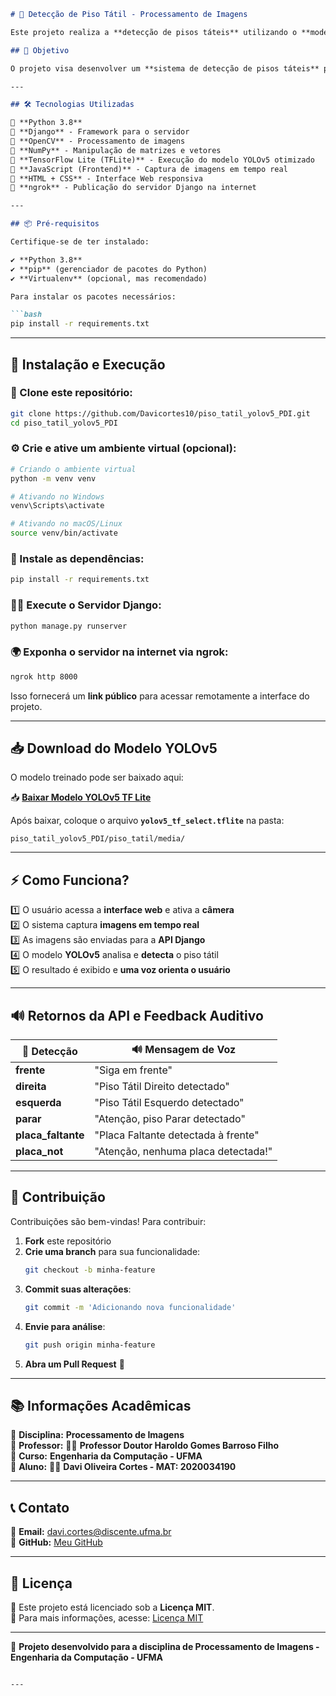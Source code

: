 ```md
# 🦯 Detecção de Piso Tátil - Processamento de Imagens

Este projeto realiza a **detecção de pisos táteis** utilizando o **modelo YOLOv5 treinado**, integrado com **Django** e publicado na **internet** via **ngrok**, permitindo acesso remoto e análise em tempo real.

## 🎯 Objetivo

O projeto visa desenvolver um **sistema de detecção de pisos táteis** para auxiliar **pessoas com deficiência visual**, fornecendo **feedback auditivo** sobre a presença e o tipo de piso tátil detectado.

---

## 🛠 Tecnologias Utilizadas

🔹 **Python 3.8**  
🔹 **Django** - Framework para o servidor  
🔹 **OpenCV** - Processamento de imagens  
🔹 **NumPy** - Manipulação de matrizes e vetores  
🔹 **TensorFlow Lite (TFLite)** - Execução do modelo YOLOv5 otimizado  
🔹 **JavaScript (Frontend)** - Captura de imagens em tempo real  
🔹 **HTML + CSS** - Interface Web responsiva  
🔹 **ngrok** - Publicação do servidor Django na internet  

---

## 📦 Pré-requisitos

Certifique-se de ter instalado:

✔️ **Python 3.8**  
✔️ **pip** (gerenciador de pacotes do Python)  
✔️ **Virtualenv** (opcional, mas recomendado)  

Para instalar os pacotes necessários:

```bash
pip install -r requirements.txt
```

---

## 🚀 Instalação e Execução

### 🔻 Clone este repositório:

```bash
git clone https://github.com/Davicortes10/piso_tatil_yolov5_PDI.git
cd piso_tatil_yolov5_PDI
```

### ⚙️ Crie e ative um ambiente virtual (opcional):

```bash
# Criando o ambiente virtual
python -m venv venv

# Ativando no Windows
venv\Scripts\activate

# Ativando no macOS/Linux
source venv/bin/activate
```

### 📌 Instale as dependências:

```bash
pip install -r requirements.txt
```

### 🏃‍♂️ Execute o Servidor Django:

```bash
python manage.py runserver
```

### 🌍 Exponha o servidor na internet via **ngrok**:

```bash
ngrok http 8000
```

Isso fornecerá um **link público** para acessar remotamente a interface do projeto.

---

## 📥 Download do Modelo YOLOv5

O modelo treinado pode ser baixado aqui:  

📥 **[Baixar Modelo YOLOv5 TF Lite](https://drive.google.com/drive/folders/1xfCjnz_-DI-Dmx6VINQ0C1wICcehhtJg?usp=sharing)**  

Após baixar, coloque o arquivo **`yolov5_tf_select.tflite`** na pasta:

```
piso_tatil_yolov5_PDI/piso_tatil/media/
```

---

## ⚡ Como Funciona?

1️⃣ O usuário acessa a **interface web** e ativa a **câmera**  
2️⃣ O sistema captura **imagens em tempo real**  
3️⃣ As imagens são enviadas para a **API Django**  
4️⃣ O modelo **YOLOv5** analisa e **detecta** o piso tátil  
5️⃣ O resultado é exibido e **uma voz orienta o usuário**  

---

## 🔊 Retornos da API e Feedback Auditivo

| 🔎 **Detecção**       | 🔊 **Mensagem de Voz**                       |
|----------------------|-------------------------------------------|
| **frente**          | "Siga em frente"                          |
| **direita**         | "Piso Tátil Direito detectado"            |
| **esquerda**        | "Piso Tátil Esquerdo detectado"           |
| **parar**           | "Atenção, piso Parar detectado"           |
| **placa_faltante**  | "Placa Faltante detectada à frente"       |
| **placa_not**       | "Atenção, nenhuma placa detectada!"       |

---

## 🤝 Contribuição

Contribuições são bem-vindas! Para contribuir:

1. **Fork** este repositório  
2. **Crie uma branch** para sua funcionalidade:  
   ```bash
   git checkout -b minha-feature
   ```
3. **Commit suas alterações**:  
   ```bash
   git commit -m 'Adicionando nova funcionalidade'
   ```
4. **Envie para análise**:  
   ```bash
   git push origin minha-feature
   ```
5. **Abra um Pull Request** 🚀  

---

## 📚 Informações Acadêmicas

📌 **Disciplina:** **Processamento de Imagens**  
📌 **Professor:** 👨‍🏫 **Professor Doutor Haroldo Gomes Barroso Filho**  
📌 **Curso:** **Engenharia da Computação - UFMA**  
📌 **Aluno:** 👨‍💻 **Davi Oliveira Cortes - MAT: 2020034190**  

---

## 📞 Contato

📧 **Email:** davi.cortes@discente.ufma.br  
🔗 **GitHub:** [Meu GitHub](https://github.com/Davicortes10)  

---

## 📜 Licença

📝 Este projeto está licenciado sob a **Licença MIT**.  
🔗 Para mais informações, acesse: [Licença MIT](https://opensource.org/licenses/MIT)  

---

🚀 **Projeto desenvolvido para a disciplina de Processamento de Imagens - Engenharia da Computação - UFMA**  
```

---

